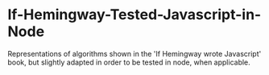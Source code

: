 # If-Hemingway-Tested-Javascript-in-Node
Representations of algorithms shown in the 'If Hemingway wrote Javascript' book, but slightly adapted in order to be tested in node, when applicable.
